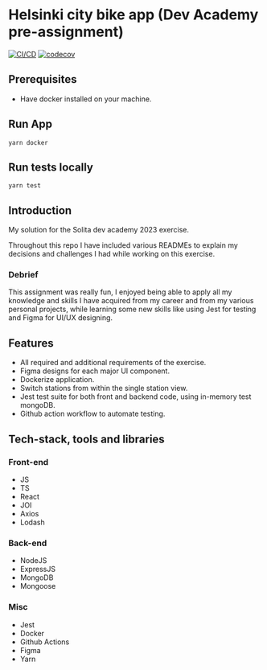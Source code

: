 # Helsinki city bike app (Dev Academy pre-assignment)
[![CI/CD](https://github.com/JoshuaH-sudo/dev-academy-2023-exercise/actions/workflows/codecov.yml/badge.svg)](https://github.com/JoshuaH-sudo/dev-academy-2023-exercise/actions/workflows/codecov.yml)
[![codecov](https://codecov.io/gh/JoshuaH-sudo/dev-academy-2023-exercise/branch/main/graph/badge.svg?token=Z1DXOYNLL2)](https://codecov.io/gh/JoshuaH-sudo/dev-academy-2023-exercise)

## Prerequisites
- Have docker installed on your machine.

## Run App
`yarn docker`

## Run tests locally
`yarn test`

## Introduction
My solution for the Solita dev academy 2023 exercise.

Throughout this repo I have included various READMEs to explain my decisions and challenges I had while working on this exercise.

### Debrief
This assignment was really fun, I enjoyed being able to apply all my knowledge and skills I have acquired from my career and from my various personal projects, while learning some new skills like using Jest for testing and Figma for UI/UX designing. 

## Features
- All required and additional requirements of the exercise.
- Figma designs for each major UI component.
- Dockerize application.
- Switch stations from within the single station view.
- Jest test suite for both front and backend code, using in-memory test mongoDB.
- Github action workflow to automate testing.

## Tech-stack, tools and libraries
### Front-end
- JS
- TS
- React
- JOI
- Axios
- Lodash

### Back-end
- NodeJS
- ExpressJS
- MongoDB
- Mongoose

### Misc
- Jest
- Docker
- Github Actions
- Figma
- Yarn